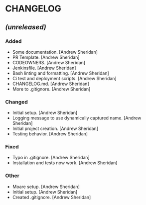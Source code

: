 # CHANGELOG

## _(unreleased)_

### Added

- Some documentation. [Andrew Sheridan]
- PR Template. [Andrew Sheridan]
- CODEOWNERS. [Andrew Sheridan]
- Jenkinsfile. [Andrew Sheridan]
- Bash linting and formatting. [Andrew Sheridan]
- Ci test and deployment scripts. [Andrew Sheridan]
- CHANGELOG.md. [Andrew Sheridan]
- More to .gitignore. [Andrew Sheridan]

### Changed

- Initial setup. [Andrew Sheridan]
- Logging message to use dynamically captured name. [Andrew Sheridan]
- Initial project creation. [Andrew Sheridan]
- Testing behavior. [Andrew Sheridan]

### Fixed

- Typo in .gitignore. [Andrew Sheridan]
- Installation and tests now work. [Andrew Sheridan]

### Other

- Moare setup. [Andrew Sheridan]
- Initial setup. [Andrew Sheridan]
- Created .gitignore. [Andrew Sheridan]
